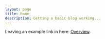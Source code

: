 ```yaml
---
layout: page
title: home
description: Getting a basic blog working...
---
```


Leaving an example link in here: [Overview](pages/overview.html).
